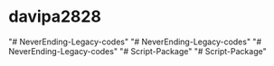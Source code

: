 # davipa2828
"# NeverEnding-Legacy-codes" 
"# NeverEnding-Legacy-codes" 
"# NeverEnding-Legacy-codes" 
"# Script-Package" 
"# Script-Package" 
